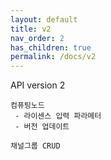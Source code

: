 ```yaml
---
layout: default
title: v2
nav_order: 2
has_children: true
permalink: /docs/v2
---
```



API version 2



```
컴퓨팅노드
 - 라이센스 입력 파라메터
 - 버전 업데이트

채널그룹 CRUD

```